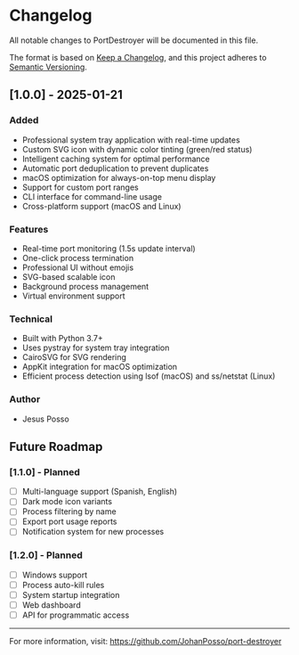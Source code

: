 # Changelog

All notable changes to PortDestroyer will be documented in this file.

The format is based on [Keep a Changelog](https://keepachangelog.com/en/1.0.0/),
and this project adheres to [Semantic Versioning](https://semver.org/spec/v2.0.0.html).

## [1.0.0] - 2025-01-21

### Added
- Professional system tray application with real-time updates
- Custom SVG icon with dynamic color tinting (green/red status)
- Intelligent caching system for optimal performance
- Automatic port deduplication to prevent duplicates
- macOS optimization for always-on-top menu display
- Support for custom port ranges
- CLI interface for command-line usage
- Cross-platform support (macOS and Linux)

### Features
- Real-time port monitoring (1.5s update interval)
- One-click process termination
- Professional UI without emojis
- SVG-based scalable icon
- Background process management
- Virtual environment support

### Technical
- Built with Python 3.7+
- Uses pystray for system tray integration
- CairoSVG for SVG rendering
- AppKit integration for macOS optimization
- Efficient process detection using lsof (macOS) and ss/netstat (Linux)

### Author
- Jesus Posso

## Future Roadmap

### [1.1.0] - Planned
- [ ] Multi-language support (Spanish, English)
- [ ] Dark mode icon variants
- [ ] Process filtering by name
- [ ] Export port usage reports
- [ ] Notification system for new processes

### [1.2.0] - Planned
- [ ] Windows support
- [ ] Process auto-kill rules
- [ ] System startup integration
- [ ] Web dashboard
- [ ] API for programmatic access

---

For more information, visit: https://github.com/JohanPosso/port-destroyer


